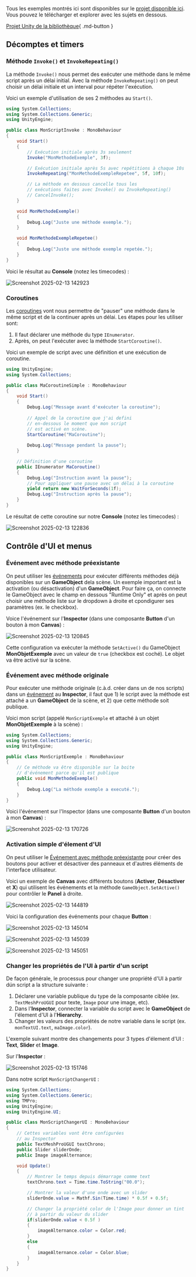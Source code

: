 Tous les exemples montrés ici sont disponibles sur le [projet disponible ici](https://github.com/tim-montmorency/bibliotheque-exemples). Vous pouvez le télécharger et explorer avec les sujets en dessous.

[Projet Unity de la bibliothèque](https://github.com/tim-montmorency/bibliotheque-exemples){ .md-button }

## Décomptes et timers

### Méthode `Invoke()` et `InvokeRepeating()`

La méthode `Invoke()` nous permet des exécuter une méthode dans le même script après un délai initial. Avec la méthode `InvokeRepeating()` on peut choisir un délai initiale et un interval pour répéter l'exécution.

Voici un exemple d'utilisation de ses 2 méthodes au `Start()`.

```csharp
using System.Collections;
using System.Collections.Generic;
using UnityEngine;

public class MonScriptInvoke : MonoBehaviour
{
    void Start()
    {
        // Exécution initiale après 3s seulement
        Invoke("MonMethodeExemple", 3f);

        // Exécution initiale après 5s avec repétitions à chaque 10s
        InvokeRepeating("MonMethodeExempleRepetee", 5f, 10f);

        // La méthode en dessous cancelle tous les 
        // exécutions faites avec Invoke() ou InvokeRepeating()
        // CancelInvoke();
    }

    void MonMethodeExemple()
    {
        Debug.Log("Juste une méthode exemple.");
    }

    void MonMethodeExempleRepetee()
    {
        Debug.Log("Juste une méthode exemple repetée.");
    }
}
```

Voici le résultat au **Console** (notez les timecodes) : 

![Screenshot 2025-02-13 142923](https://github.com/user-attachments/assets/b1763940-b5d8-439b-a317-75e3388c520f)

### Coroutines

Les [coroutines](coroutines.md) vont nous permettre de "pauser" une méthode dans le même script et de la continuer après un délai. Les étapes pour les utiliser sont:

1. Il faut déclarer une méthode du type `IEnumerator`.
2. Après, on peut l'exécuter avec la méthode `StartCoroutine()`.

Voici un exemple de script avec une définition et une exécution de coroutine.

```csharp
using UnityEngine;
using System.Collections;

public class MaCoroutineSimple : MonoBehaviour
{
    void Start()
	{
	    Debug.Log("Message avant d'exécuter la coroutine");
	    
	    // Appel de la coroutine que j'ai defini
	    // en-dessous le moment que mon script
	    // est activé en scène.
	    StartCoroutine("MaCoroutine");
	
	    Debug.Log("Message pendant la pause");
	}

    // Définition d'une coroutine
    public IEnumerator MaCoroutine()
    {
        Debug.Log("Instruction avant la pause");
        // Pour appliquer une pause avec un délai à la coroutine 
        yield return new WaitForSeconds(1f);
        Debug.Log("Instruction après la pause");
    }
}
```

Le résultat de cette coroutine sur notre **Console** (notez les timecodes) : 

![Screenshot 2025-02-13 122836](https://github.com/user-attachments/assets/774caa55-5617-4462-86b5-6b9f4c7c0623)

## Contrôle d'UI et menus

### Événement avec méthode préexistante

On peut utiliser les [événements](evenements.md) pour exécuter différents méthodes déjà disponibles sur un **GameObject** dela scène. Un exemple important est la activation (ou désactivation) d'un **GameObject**. Pour faire ça, on connecte le GameObject avec le champ en dessous "Runtime Only" et après on peut choisir une méthode liste sur le dropdown à droite et cpondigurer ses paramètres (ex. le checkbox). 

Voice l'événement sur l'**Inspector** (dans une composante **Button** d'un bouton à mon **Canvas**) : 

![Screenshot 2025-02-13 120845](https://github.com/user-attachments/assets/9165991f-5770-42b7-a1a6-d42fef537676)

Cette configuration va exécuter la méthode `SetActive()` du GameObject  **MonObjetExemple** avec un valeur de `true` (checkbox est coché). Le objet va être activé sur la scène.

### Événement avec méthode originale

Pour exécuter une méthode originale (c.à.d. créer dans un de nos scripts) dans un [événement](evenements.md) au **Inspector**, il faut que 1) le script avec la méthode est attaché a un **GameObject** de la scène, et 2) que cette méthode soit publique.

Voici mon script (appelé `MonScriptExemple` et attaché à un objet **MonObjetExemple** à la scène) : 

```csharp
using System.Collections;
using System.Collections.Generic;
using UnityEngine;

public class MonScriptExemple : MonoBehaviour
{
    // Ce méthode va être disponible sur la boite 
    // d'événement parce qu'il est publique
    public void MonMethodeExemple()
    {
        Debug.Log("La méthode exemple a executé.");
    }
}
```

Voici l'événement sur l'Inspector (dans une composante **Button** d'un bouton à mon **Canvas**) : 

![Screenshot 2025-02-13 170726](https://github.com/user-attachments/assets/3fd98783-c0a8-455b-871e-2d6ae272bdf3)

### Activation simple d'élement d'UI

On peut utiliser le [Événement avec méthode préexistante](<#Événement avec méthode préexistante>) pour créer des boutons pour activer et désactiver des panneaux et d'autres éléments de l'interface utilisateur.

Voici un exemple de **Canvas** avec différents boutons (**Activer**, **Désactiver** et **X**) qui utilisent les événements et la méthode `GameObject.SetActive()` pour contrôler le **Panel** à droite.

![Screenshot 2025-02-13 144819](https://github.com/user-attachments/assets/7a46d3e5-c3c3-46a4-8929-26cdc75c0d4e)

Voici la configuration des événements pour chaque **Button** : 

![Screenshot 2025-02-13 145014](https://github.com/user-attachments/assets/36abc802-76e2-4c3c-995c-9b58df9c5a65)

![Screenshot 2025-02-13 145039](https://github.com/user-attachments/assets/57d5f234-ed9f-4b87-bcc9-fe5b14053d0f)

![Screenshot 2025-02-13 145051](https://github.com/user-attachments/assets/d2194b19-267f-4fad-b11b-c6aba2336d25)

### Changer les propriétés de l'UI à partir d'un script

De façon générale, le processus pour changer une propriété d'UI à partir dún script a la structure suivante :

1. Déclarer une variable publique du type de la composante ciblée (ex. `TextMeshProUGUI` pour texte, `Image` pour une image, etc).
2. Dans l'**Inspector**, connecter la variable du script avec le **GameObject** de l'élement d'UI à l'**Hierarchy**.
3. Changer les valeurs des propriétés de notre variable dans le script (ex. `monTextUI.text`, `maImage.color`).

L'exemple suivant montre des changements pour 3 types d'élement d'UI : **Text**, **Slider** et **Image**. 

Sur l'**Inspector** : 

![Screenshot 2025-02-13 151746](https://github.com/user-attachments/assets/3aae6098-9ab4-487a-90cf-8caebd7b9957)

Dans notre script `MonScriptChangerUI` : 

```csharp
using System.Collections;
using System.Collections.Generic;
using TMPro;
using UnityEngine;
using UnityEngine.UI;

public class MonScriptChangerUI : MonoBehaviour
{
    // Cettes variables vont être configurées
    // au Inspector
    public TextMeshProUGUI textChrono;
    public Slider sliderOnde;
    public Image imageAlternance;

    void Update()
    {
        // Montrer le temps depuis démarrage comme text
        textChrono.text = Time.time.ToString("00.0");

        // Montrer la valeur d'une onde avec un slider
        sliderOnde.value = Mathf.Sin(Time.time) * 0.5f + 0.5f;

        // Changer la propriété color de l'Image pour donner un tint
        // à partir du valeur du slider
        if(sliderOnde.value < 0.5f )
        {
            imageAlternance.color = Color.red;
        }
        else
        {
            imageAlternance.color = Color.blue;
        }
    }
}
```

<!--

4. Sujets à aborder pour la prog au TP1 de RM?
	1. Menu et UI
		1. Événement
			1. Référence a Game Objects (GO)
			2. [x] Utilisation de méthodes built-in
				1. `GameObject.SetActive()` dans un événement au Inspector.
			3. [x] Utilisation de méthodes propres
				1. L'Inspector peut montrer des méthodes publiques créer dans nos scripts.
		2. [x] Activation
			4. Référence à GOs
			5. En script
			6. [x] En événement
		3. [x] Montrer valeurs à l'UI
	2. Décomptes à rebours et des chronomètres
		4. [x] Coroutines
		5. [x] La méthode `Invoke()`
			1. [x] Exemple : `Invoke("NomMethode", 3f);`
		6. `Time.deltaTime` et `Time.time`
		7. Prise de décisions et conditions
	3. Images de détection
		1. Imprimer les images

-->
